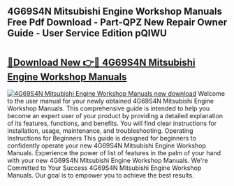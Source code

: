 ## 4G69S4N Mitsubishi Engine Workshop Manuals Free Pdf Download - Part-QPZ New Repair Owner Guide - User Service Edition pQIWU

# <h2><a href="http://bc81904.oget.top/?id=4G69S4N+Mitsubishi+Engine+Workshop+Manuals">🔗Download New 👉🔴 4G69S4N Mitsubishi Engine Workshop Manuals</a></h2>

[![4G69S4N Mitsubishi Engine Workshop Manuals new download](https://i.imgur.com/5g1atiW.png)](http://bc81904.oget.top/?id=4G69S4N+Mitsubishi+Engine+Workshop+Manuals)
Welcome to the user manual for your newly obtained 4G69S4N Mitsubishi Engine Workshop Manuals. This comprehensive guide is intended to help you become an expert user of your product by providing a detailed explanation of its features, functions, and benefits. You will find clear instructions for installation, usage, maintenance, and troubleshooting. Operating Instructions for Beginners This guide is designed for beginners to confidently operate your new 4G69S4N Mitsubishi Engine Workshop Manuals. Experience the power of list of features in the palm of your hand with your new 4G69S4N Mitsubishi Engine Workshop Manuals. We're Committed to Your Success 4G69S4N Mitsubishi Engine Workshop Manuals. Our goal is to empower you to achieve the best results.
